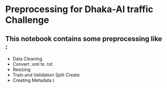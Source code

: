 # Preprocessing for Dhaka-AI traffic Challenge
## This notebook contains some preprocessing like : 
  - Data Cleaning
  - Convert .xml to .txt
  - Resizing 
  - Train and Validation Split Create
  - Creating Metadata )
